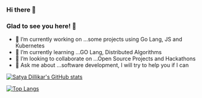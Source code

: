 ### Hi there 👋

### Glad to see you here! 🤩 &nbsp;

- 🔭 I’m currently working on ...some projects using Go Lang, JS and Kubernetes
- 🌱 I’m currently learning ...GO Lang, Distributed Algorithms
- 👯 I’m looking to collaborate on ...Open Source Projects and Hackathons
- 💬 Ask me about ...software development, I will try to help you if I can  


[![Satya Dillikar's GitHub stats](https://github-readme-stats.vercel.app/api?username=satya-dillikar)](https://github.com/satya-dillikar/github-readme-stats)


[![Top Langs](https://github-readme-stats.vercel.app/api/top-langs/?username=satya-dillikar&layout=compact)](https://github.com/satya-dillikar/github-readme-stats)

<!--
**satya-dillikar/satya-dillikar** is a ✨ _special_ ✨ repository because its `README.md` (this file) appears on your GitHub profile.

Here are some ideas to get you started:

- 🔭 I’m currently working on ...
- 🌱 I’m currently learning ...
- 👯 I’m looking to collaborate on ...
- 🤔 I’m looking for help with ...
- 💬 Ask me about ...
- 📫 How to reach me: ...
- 😄 Pronouns: ...
- ⚡ Fun fact: ...
-->
